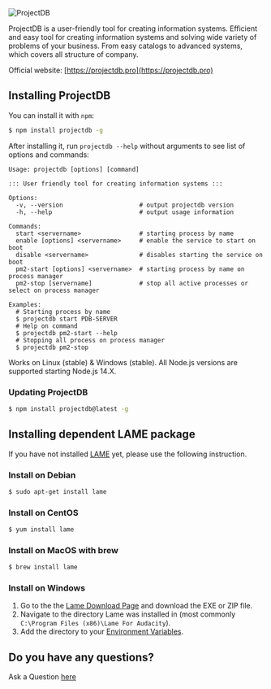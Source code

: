 <picture>
  <source media="(prefers-color-scheme: dark)" srcset="https://projectdb.pro/catalog-pdb/repository-open-graph-projectdb-dark.png">
  <img alt="ProjectDB" src="https://projectdb.pro/catalog-pdb/repository-open-graph-projectdb.png">
</picture>

ProjectDB is a user-friendly tool for creating information systems. Efficient and easy tool for creating information systems and solving wide variety of problems of your business. From easy catalogs to advanced systems, which covers all structure of company.

Official website: [https://projectdb.pro](https://projectdb.pro)

## Installing ProjectDB
You can install it with `npm`:
```bash
$ npm install projectdb -g
```

After installing it, run `projectdb --help` without arguments to see list of options and commands:

```console
Usage: projectdb [options] [command]

::: User friendly tool for creating information systems :::

Options:
  -v, --version                     # output projectdb version
  -h, --help                        # output usage information

Commands:
  start <servername>                # starting process by name
  enable [options] <servername>     # enable the service to start on boot
  disable <servername>              # disables starting the service on boot
  pm2-start [options] <servername>  # starting process by name on process manager
  pm2-stop [servername]             # stop all active processes or select on process manager

Examples:
  # Starting process by name
  $ projectdb start PDB-SERVER
  # Help on command
  $ projectdb pm2-start --help
  # Stopping all process on process manager
  $ projectdb pm2-stop
```

Works on Linux (stable) & Windows (stable). All Node.js versions are supported starting Node.js 14.X.

### Updating ProjectDB
```bash
$ npm install projectdb@latest -g
```

## Installing dependent LAME package

If you have not installed [LAME](http://lame.sourceforge.net/) yet, please use the following instruction.

### Install on Debian
```bash
$ sudo apt-get install lame
```
### Install on CentOS
```bash
$ yum install lame
```

### Install on MacOS with brew
```bash
$ brew install lame
```

### Install on Windows
1. Go to the the [Lame Download Page](https://lame.buanzo.org/#lamewindl) and download the EXE or ZIP file.
2. Navigate to the directory Lame was installed in (most commonly `C:\Program Files (x86)\Lame For Audacity`).
3. Add the directory to your [Environment Variables](https://www.java.com/en/download/help/path.xml).

## Do you have any questions?
Ask a Question [here](https://projectdb.pro/question/)